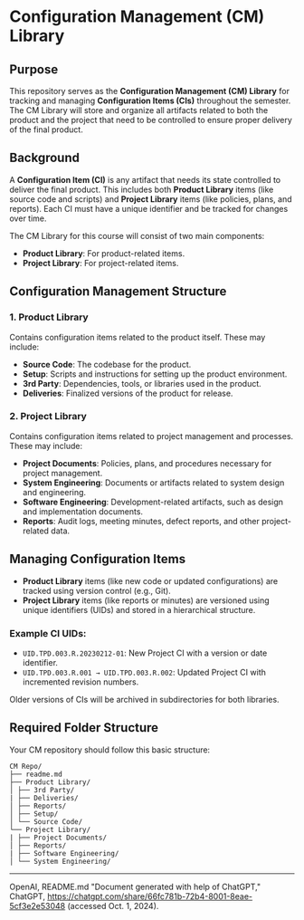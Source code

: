 # Configuration Management (CM) Library

## Purpose

This repository serves as the **Configuration Management (CM) Library** for tracking and managing **Configuration Items (CIs)** throughout the semester. The CM Library will store and organize all artifacts related to both the product and the project that need to be controlled to ensure proper delivery of the final product.

## Background

A **Configuration Item (CI)** is any artifact that needs its state controlled to deliver the final product. This includes both **Product Library** items (like source code and scripts) and **Project Library** items (like policies, plans, and reports). Each CI must have a unique identifier and be tracked for changes over time.

The CM Library for this course will consist of two main components:

- **Product Library**: For product-related items.
- **Project Library**: For project-related items.

## Configuration Management Structure

### 1. Product Library

Contains configuration items related to the product itself. These may include:

- **Source Code**: The codebase for the product.
- **Setup**: Scripts and instructions for setting up the product environment.
- **3rd Party**: Dependencies, tools, or libraries used in the product.
- **Deliveries**: Finalized versions of the product for release.

### 2. Project Library

Contains configuration items related to project management and processes. These may include:

- **Project Documents**: Policies, plans, and procedures necessary for project management.
- **System Engineering**: Documents or artifacts related to system design and engineering.
- **Software Engineering**: Development-related artifacts, such as design and implementation documents.
- **Reports**: Audit logs, meeting minutes, defect reports, and other project-related data.

## Managing Configuration Items

- **Product Library** items (like new code or updated configurations) are tracked using version control (e.g., Git).
- **Project Library** items (like reports or minutes) are versioned using unique identifiers (UIDs) and stored in a hierarchical structure.

### Example CI UIDs:

- `UID.TPD.003.R.20230212-01`: New Project CI with a version or date identifier.
- `UID.TPD.003.R.001 → UID.TPD.003.R.002`: Updated Project CI with incremented revision numbers.

Older versions of CIs will be archived in subdirectories for both libraries.

## Required Folder Structure

Your CM repository should follow this basic structure:

```
CM Repo/
├── readme.md
├── Product Library/
│ ├── 3rd Party/
| ├── Deliveries/
│ ├── Reports/
│ ├── Setup/
│ └── Source Code/
└── Project Library/
| ├── Project Documents/
│ ├── Reports/
| ├── Software Engineering/
│ └── System Engineering/
```

---

OpenAI, README.md "Document generated with help of ChatGPT," ChatGPT, https://chatgpt.com/share/66fc781b-72b4-8001-8eae-5cf3e2e53048 (accessed Oct. 1, 2024).

